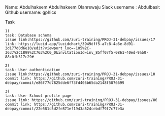 Name: Abdulhakeem Abdulhakeem Olanrewaju
Slack username :  Abdulbasit
Github username: gphics

Task

    1)
    task: Database schema
    issue link:https://github.com/zuri-training/PROJ-31-debpay/issues/17
    link: https://lucid.app/lucidchart/3949dff5-a7c8-4a6e-8d91-2d177d0d6e10/edit?viewport_loc=-105%2C-3637%2C1899%2C763%2C0_0&invitationId=inv_85ff07f5-0861-40ed-9ab0-88c0fb517c29#

    2)
    task: User authentication
    issue link:https://github.com/zuri-training/PROJ-31-debpay/issues/10
    commit link: https://github.com/zuri-training/PROJ-31-debpay/commit/e86f77d7825dde6f73fd405b65da2148f5876699

    3)
    task: User School profile page
    issue link: https://github.com/zuri-training/PROJ-31-debpay/issues/86
    commit link: https://github.com/zuri-training/PROJ-31-debpay/commit/22e581c5d2fe871ef1943a524cebdf79f7c77e3a